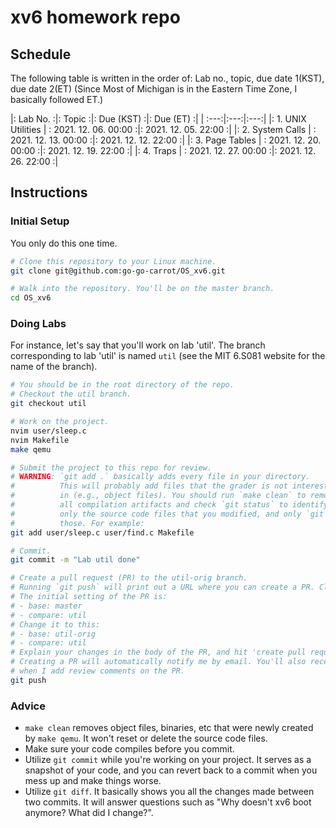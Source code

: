 # xv6 homework repo

## Schedule 

The following table is written in the order of: Lab no., topic, due date 1(KST), due date 2(ET) 
(Since Most of Michigan is in the Eastern Time Zone, I basically followed ET.)


|: Lab No. :|: Topic :|: Due (KST) :|: Due (ET) :|
| :---:|:---:|:---:|
|: 1. UNIX Utilities   | : 2021. 12. 06. 00:00   :|: 2021. 12. 05. 22:00  :|
|: 2. System Calls  | : 2021. 12. 13. 00:00   :|: 2021. 12. 12. 22:00  :|
|: 3. Page Tables  | : 2021. 12. 20. 00:00   :|: 2021. 12. 19. 22:00  :|
|: 4. Traps  | : 2021. 12. 27. 00:00   :|: 2021. 12. 26. 22:00  :|

## Instructions

### Initial Setup

You only do this one time.

```bash
# Clone this repository to your Linux machine.
git clone git@github.com:go-go-carrot/OS_xv6.git

# Walk into the repository. You'll be on the master branch.
cd OS_xv6
```

### Doing Labs

For instance, let's say that you'll work on lab 'util'. The branch corresponding to lab 'util' is named `util` (see the MIT 6.S081 website for the name of the branch).

```bash
# You should be in the root directory of the repo.
# Checkout the util branch.
git checkout util

# Work on the project.
nvim user/sleep.c
nvim Makefile
make qemu

# Submit the project to this repo for review.
# WARNING: `git add .` basically adds every file in your directory.
#          This will probably add files that the grader is not interested
#          in (e.g., object files). You should run `make clean` to remove
#          all compilation artifacts and check `git status` to identify
#          only the source code files that you modified, and only `git add`
#          those. For example:
git add user/sleep.c user/find.c Makefile

# Commit.
git commit -m "Lab util done"

# Create a pull request (PR) to the util-orig branch.
# Running `git push` will print out a URL where you can create a PR. Click the link.
# The initial setting of the PR is:
# - base: master
# - compare: util
# Change it to this:
# - base: util-orig
# - compare: util
# Explain your changes in the body of the PR, and hit 'create pull request'.
# Creating a PR will automatically notify me by email. You'll also receive emails
# when I add review comments on the PR.
git push
```

### Advice

- `make clean` removes object files, binaries, etc that were newly created by `make qemu`. It won't reset or delete the source code files.
- Make sure your code compiles before you commit.
- Utilize `git commit` while you're working on your project. It serves as a snapshot of your code, and you can revert back to a commit when you mess up and make things worse.
- Utilize `git diff`. It basically shows you all the changes made between two commits. It will answer questions such as "Why doesn't xv6 boot anymore? What did I change?".
